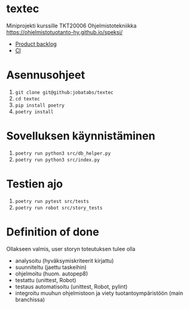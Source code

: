 # textec
Miniprojekti kurssille TKT20006 Ohjelmistotekniikka
https://ohjelmistotuotanto-hy.github.io/speksi/

- [Product backlog](https://github.com/users/jobatabs/projects/1/views/3)
- [CI](https://github.com/jobatabs/textec/actions)

# Asennusohjeet

1. ``git clone git@github:jobatabs/textec``
2. ``cd textec``
3. ``pip install poetry``
4. ``poetry install``

# Sovelluksen käynnistäminen

1. ``poetry run python3 src/db_helper.py``
2. ``poetry run python3 src/index.py``

# Testien ajo

1. ``poetry run pytest src/tests``
2. ``poetry run robot src/story_tests``

# Definition of done

Ollakseen valmis, user storyn toteutuksen tulee olla
- analysoitu (hyväksymiskriteerit kirjattu)
- suunniteltu (jaettu taskeihin)
- ohjelmoitu (huom. autopep8)
- testattu (unittest, Robot)
- testaus automatisoitu (unittest, Robot, pylint)
- integroitu muuhun ohjelmistoon ja viety tuotantoympäristöön (main branchissa)

